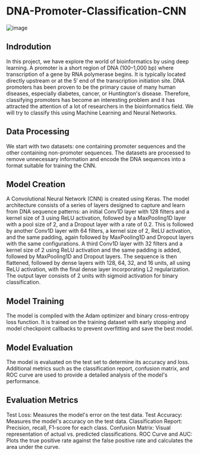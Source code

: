 # DNA-Promoter-Classification-CNN

![image](https://github.com/shantanufuke/DNA-Promoter-Classification-CNN/assets/104629474/8db549ad-952d-492f-bdfd-9495bdde987c)

## Indrodution
In this project, we have explore the world of bioinformatics by using deep learning. A promoter is a short region of DNA (100–1,000 bp) where transcription of a gene by RNA polymerase begins. It is typically located directly upstream or at the 5′ end of the transcription initiation site. DNA promoters has been proven to be the primary cause of many human diseases, especially diabetes, cancer, or Huntington's disease. Therefore, classifying promoters has become an interesting problem and it has attracted the attention of a lot of researchers in the bioinformatics field. We will try to classify this using Machine Learning and Neural Networks.

## Data Processing
We start with two datasets: one containing promoter sequences and the other containing non-promoter sequences. The datasets are processed to remove unnecessary information and encode the DNA sequences into a format suitable for training the CNN.

## Model Creation
A Convolutional Neural Network (CNN) is created using Keras. The model architecture consists of a series of layers designed to capture and learn from DNA sequence patterns: an initial Conv1D layer with 128 filters and 
a kernel size of 3 using ReLU activation, followed by a MaxPooling1D layer with a pool size of 2, and a Dropout layer with a rate of 0.2. This is followed by another Conv1D layer with 64 filters, a kernel size of 2, 
ReLU activation, and the same padding, again followed by MaxPooling1D and Dropout layers with the same configurations. A third Conv1D layer with 32 filters and a kernel size of 2 using ReLU activation and the same padding 
is added, followed by MaxPooling1D and Dropout layers. The sequence is then flattened, followed by dense layers with 128, 64, 32, and 16 units, all using ReLU activation, with the final dense layer incorporating L2 regularization. The output layer consists of 2 units with sigmoid activation for binary classification.

## Model Training
The model is compiled with the Adam optimizer and binary cross-entropy loss function. It is trained on the training dataset with early stopping and model checkpoint callbacks to prevent overfitting and save the best model.

## Model Evaluation
The model is evaluated on the test set to determine its accuracy and loss. Additional metrics such as the classification report, confusion matrix, and ROC curve are used to provide a detailed analysis of the model's performance.

## Evaluation Metrics
Test Loss: Measures the model's error on the test data.
Test Accuracy: Measures the model's accuracy on the test data.
Classification Report: Precision, recall, F1-score for each class.
Confusion Matrix: Visual representation of actual vs. predicted classifications.
ROC Curve and AUC: Plots the true positive rate against the false positive rate and calculates the area under the curve.
